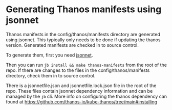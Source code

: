 # Generating Thanos manifests using jsonnet

Thanos manifests in the config/thanos/manifests directory are generated using jsonnet.
This typically only needs to be done if updating the thanos version.
Generated manifests are checked in to source control.

To generate them, first you need [jsonnet](https://github.com/google/jsonnet#packages).

Then you can run `jb install && make thanos-manifests` from the root of the repo.
If there are changes to the files in the config/thanos/manifests directory, check them in to source control.

There is a jsonnetfile.json and jsonnetfile.lock.json file in the root of the repo.
These files contain jsonnet dependency information and can be managed by the `jb` cli.
More info on configuring the thanos dependency can found at https://github.com/thanos-io/kube-thanos/tree/main#installing

